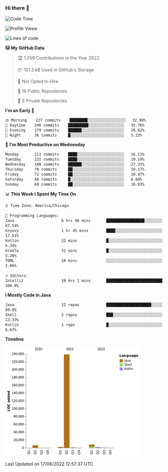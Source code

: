 ### Hi there 👋


<!--START_SECTION:waka-->
![Code Time](http://img.shields.io/badge/Code%20Time-2%2C463%20hrs%2045%20mins-blue)

![Profile Views](http://img.shields.io/badge/Profile%20Views-1-blue)

![Lines of code](https://img.shields.io/badge/From%20Hello%20World%20I%27ve%20Written-259%20Thousand%20lines%20of%20code-blue)

**🐱 My GitHub Data** 

> 🏆 1,059 Contributions in the Year 2022
 > 
> 📦 151.3 kB Used in GitHub's Storage 
 > 
> 🚫 Not Opted to Hire
 > 
> 📜 19 Public Repositories 
 > 
> 🔑 3 Private Repositories  
 > 
**I'm an Early 🐤** 

```text
🌞 Morning    227 commits    ████████░░░░░░░░░░░░░░░░░   32.99% 
🌆 Daytime    246 commits    █████████░░░░░░░░░░░░░░░░   35.76% 
🌃 Evening    179 commits    ██████░░░░░░░░░░░░░░░░░░░   26.02% 
🌙 Night      36 commits     █░░░░░░░░░░░░░░░░░░░░░░░░   5.23%

```
📅 **I'm Most Productive on Wednesday** 

```text
Monday       111 commits    ████░░░░░░░░░░░░░░░░░░░░░   16.13% 
Tuesday      132 commits    ████░░░░░░░░░░░░░░░░░░░░░   19.19% 
Wednesday    188 commits    ██████░░░░░░░░░░░░░░░░░░░   27.33% 
Thursday     70 commits     ██░░░░░░░░░░░░░░░░░░░░░░░   10.17% 
Friday       72 commits     ██░░░░░░░░░░░░░░░░░░░░░░░   10.47% 
Saturday     46 commits     █░░░░░░░░░░░░░░░░░░░░░░░░   6.69% 
Sunday       69 commits     ██░░░░░░░░░░░░░░░░░░░░░░░   10.03%

```


📊 **This Week I Spent My Time On** 

```text
⌚︎ Time Zone: America/Chicago

💬 Programming Languages: 
Java                     6 hrs 46 mins       █████████████████░░░░░░░░   67.54% 
Groovy                   1 hr 45 mins        ████░░░░░░░░░░░░░░░░░░░░░   17.51% 
Kotlin                   32 mins             █░░░░░░░░░░░░░░░░░░░░░░░░   5.34% 
Gradle                   31 mins             █░░░░░░░░░░░░░░░░░░░░░░░░   5.26% 
TOML                     16 mins             ░░░░░░░░░░░░░░░░░░░░░░░░░   2.66%

🔥 Editors: 
IntelliJ                 10 hrs 2 mins       █████████████████████████   100.0%

```

**I Mostly Code in Java** 

```text
Java                     12 repos            ████████████████████░░░░░   80.0% 
Shell                    2 repos             ███░░░░░░░░░░░░░░░░░░░░░░   13.33% 
Kotlin                   1 repo              █░░░░░░░░░░░░░░░░░░░░░░░░   6.67%

```


**Timeline**

![Chart not found](https://raw.githubusercontent.com/powercasgamer/powercasgamer/master/charts/bar_graph.png) 


 Last Updated on 17/08/2022 12:57:37 UTC
<!--END_SECTION:waka-->
